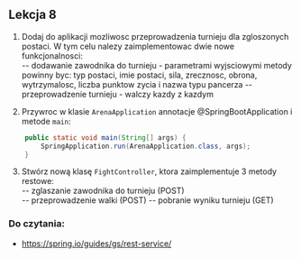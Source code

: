 ## Lekcja 8

1. Dodaj do aplikacji mozliwosc przeprowadzenia turnieju dla zgloszonych postaci. W tym celu nalezy zaimplementowac 
dwie nowe funkcjonalnosci:  
-- dodawanie zawodnika do turnieju - parametrami wyjsciowymi metody powinny byc:
typ postaci, imie postaci, sila, zrecznosc, obrona, wytrzymalosc, liczba punktow zycia i nazwa typu pancerza
-- przeprowadzenie turnieju - walczy kazdy z kazdym

2. Przywroc w klasie `ArenaApplication` annotacje @SpringBootApplication i metode `main`:
```java
    public static void main(String[] args) {
        SpringApplication.run(ArenaApplication.class, args);
    }
```

3. Stwórz nową klasę `FightController`, ktora zaimplementuje 3 metody restowe:  
-- zglaszanie zawodnika do turnieju (POST)  
-- przeprowadzenie walki (POST)
-- pobranie wyniku turnieju (GET)
   
### Do czytania:
- https://spring.io/guides/gs/rest-service/